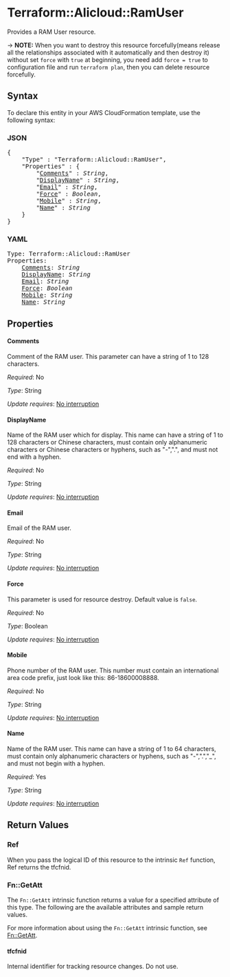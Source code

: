 # Terraform::Alicloud::RamUser

Provides a RAM User resource.

-> **NOTE:** When you want to destroy this resource forcefully(means release all the relationships associated with it automatically and then destroy it) without set `force`  with `true` at beginning, you need add `force = true` to configuration file and run `terraform plan`, then you can delete resource forcefully.

## Syntax

To declare this entity in your AWS CloudFormation template, use the following syntax:

### JSON

<pre>
{
    "Type" : "Terraform::Alicloud::RamUser",
    "Properties" : {
        "<a href="#comments" title="Comments">Comments</a>" : <i>String</i>,
        "<a href="#displayname" title="DisplayName">DisplayName</a>" : <i>String</i>,
        "<a href="#email" title="Email">Email</a>" : <i>String</i>,
        "<a href="#force" title="Force">Force</a>" : <i>Boolean</i>,
        "<a href="#mobile" title="Mobile">Mobile</a>" : <i>String</i>,
        "<a href="#name" title="Name">Name</a>" : <i>String</i>
    }
}
</pre>

### YAML

<pre>
Type: Terraform::Alicloud::RamUser
Properties:
    <a href="#comments" title="Comments">Comments</a>: <i>String</i>
    <a href="#displayname" title="DisplayName">DisplayName</a>: <i>String</i>
    <a href="#email" title="Email">Email</a>: <i>String</i>
    <a href="#force" title="Force">Force</a>: <i>Boolean</i>
    <a href="#mobile" title="Mobile">Mobile</a>: <i>String</i>
    <a href="#name" title="Name">Name</a>: <i>String</i>
</pre>

## Properties

#### Comments

Comment of the RAM user. This parameter can have a string of 1 to 128 characters.

_Required_: No

_Type_: String

_Update requires_: [No interruption](https://docs.aws.amazon.com/AWSCloudFormation/latest/UserGuide/using-cfn-updating-stacks-update-behaviors.html#update-no-interrupt)

#### DisplayName

Name of the RAM user which for display. This name can have a string of 1 to 128 characters or Chinese characters, must contain only alphanumeric characters or Chinese characters or hyphens, such as "-",".", and must not end with a hyphen.

_Required_: No

_Type_: String

_Update requires_: [No interruption](https://docs.aws.amazon.com/AWSCloudFormation/latest/UserGuide/using-cfn-updating-stacks-update-behaviors.html#update-no-interrupt)

#### Email

Email of the RAM user.

_Required_: No

_Type_: String

_Update requires_: [No interruption](https://docs.aws.amazon.com/AWSCloudFormation/latest/UserGuide/using-cfn-updating-stacks-update-behaviors.html#update-no-interrupt)

#### Force

This parameter is used for resource destroy. Default value is `false`.

_Required_: No

_Type_: Boolean

_Update requires_: [No interruption](https://docs.aws.amazon.com/AWSCloudFormation/latest/UserGuide/using-cfn-updating-stacks-update-behaviors.html#update-no-interrupt)

#### Mobile

Phone number of the RAM user. This number must contain an international area code prefix, just look like this: 86-18600008888.

_Required_: No

_Type_: String

_Update requires_: [No interruption](https://docs.aws.amazon.com/AWSCloudFormation/latest/UserGuide/using-cfn-updating-stacks-update-behaviors.html#update-no-interrupt)

#### Name

Name of the RAM user. This name can have a string of 1 to 64 characters, must contain only alphanumeric characters or hyphens, such as "-",".","_", and must not begin with a hyphen.

_Required_: Yes

_Type_: String

_Update requires_: [No interruption](https://docs.aws.amazon.com/AWSCloudFormation/latest/UserGuide/using-cfn-updating-stacks-update-behaviors.html#update-no-interrupt)

## Return Values

### Ref

When you pass the logical ID of this resource to the intrinsic `Ref` function, Ref returns the tfcfnid.

### Fn::GetAtt

The `Fn::GetAtt` intrinsic function returns a value for a specified attribute of this type. The following are the available attributes and sample return values.

For more information about using the `Fn::GetAtt` intrinsic function, see [Fn::GetAtt](https://docs.aws.amazon.com/AWSCloudFormation/latest/UserGuide/intrinsic-function-reference-getatt.html).

#### tfcfnid

Internal identifier for tracking resource changes. Do not use.

